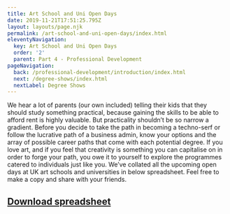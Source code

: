 ```yaml
---
title: Art School and Uni Open Days
date: 2019-11-21T17:51:25.795Z
layout: layouts/page.njk
permalink: /art-school-and-uni-open-days/index.html
eleventyNavigation:
  key: Art School and Uni Open Days
  order: '2'
  parent: Part 4 - Professional Development
pageNavigation:
  back: /professional-development/introduction/index.html
  next: /degree-shows/index.html
  nextLabel: Degree Shows
---
```

We hear a lot of parents (our own included) telling their kids that they should study something practical, because gaining the skills to be able to afford rent is highly valuable. But practicality shouldn’t be so narrow a gradient. Before you decide to take the path in becoming a techno-serf or follow the lucrative path of a business admin, know your options and the array of possible career paths that come with each potential degree. If you love art, and if you feel that creativity is something you can capitalise on in order to forge your path, you owe it to yourself to explore the programmes catered to individuals just like you. We’ve collated all the upcoming open days at UK art schools and universities in below spreadsheet. Feel free to make a copy and share with your friends. 

## [Download spreadsheet](https://docs.google.com/spreadsheets/d/154dh0wqf4LEEZTLPEXp7nxq_CjjApcUF_x0fNwg0w64/edit#gid=0)
